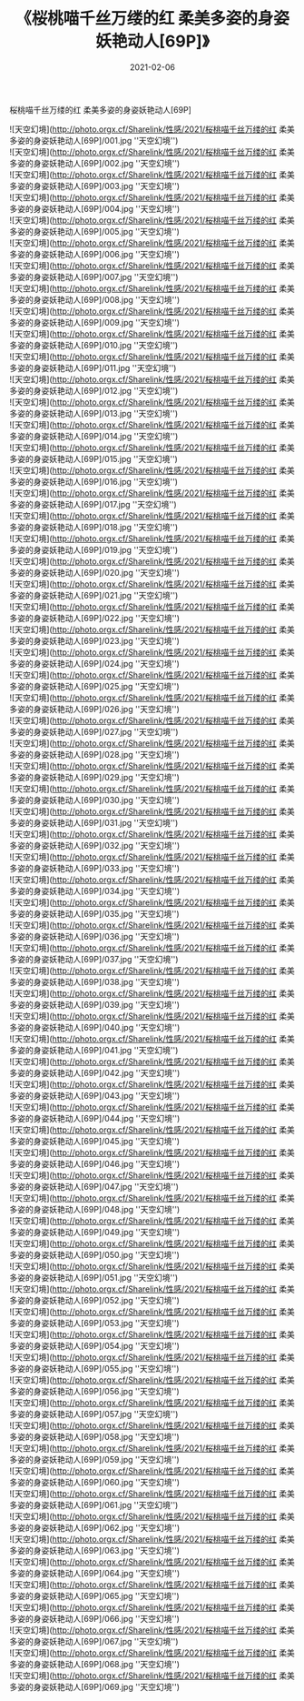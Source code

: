 ﻿---
layout: post
title:  《桜桃喵千丝万缕的红 柔美多姿的身姿妖艳动人[69P]》
date:   2021-02-06
img: http://photo.orgx.cf/Sharelink/性感/2021/桜桃喵千丝万缕的红 柔美多姿的身姿妖艳动人[69P]/000.jpg
categories: [美女, 性感, 泳衣]
---

桜桃喵千丝万缕的红 柔美多姿的身姿妖艳动人[69P]



![天空幻境](http://photo.orgx.cf/Sharelink/性感/2021/桜桃喵千丝万缕的红 柔美多姿的身姿妖艳动人[69P]/001.jpg ''天空幻境'') <br>
![天空幻境](http://photo.orgx.cf/Sharelink/性感/2021/桜桃喵千丝万缕的红 柔美多姿的身姿妖艳动人[69P]/002.jpg ''天空幻境'') <br>
![天空幻境](http://photo.orgx.cf/Sharelink/性感/2021/桜桃喵千丝万缕的红 柔美多姿的身姿妖艳动人[69P]/003.jpg ''天空幻境'') <br>
![天空幻境](http://photo.orgx.cf/Sharelink/性感/2021/桜桃喵千丝万缕的红 柔美多姿的身姿妖艳动人[69P]/004.jpg ''天空幻境'') <br>
![天空幻境](http://photo.orgx.cf/Sharelink/性感/2021/桜桃喵千丝万缕的红 柔美多姿的身姿妖艳动人[69P]/005.jpg ''天空幻境'') <br>
![天空幻境](http://photo.orgx.cf/Sharelink/性感/2021/桜桃喵千丝万缕的红 柔美多姿的身姿妖艳动人[69P]/006.jpg ''天空幻境'') <br>
![天空幻境](http://photo.orgx.cf/Sharelink/性感/2021/桜桃喵千丝万缕的红 柔美多姿的身姿妖艳动人[69P]/007.jpg ''天空幻境'') <br>
![天空幻境](http://photo.orgx.cf/Sharelink/性感/2021/桜桃喵千丝万缕的红 柔美多姿的身姿妖艳动人[69P]/008.jpg ''天空幻境'') <br>
![天空幻境](http://photo.orgx.cf/Sharelink/性感/2021/桜桃喵千丝万缕的红 柔美多姿的身姿妖艳动人[69P]/009.jpg ''天空幻境'') <br>
![天空幻境](http://photo.orgx.cf/Sharelink/性感/2021/桜桃喵千丝万缕的红 柔美多姿的身姿妖艳动人[69P]/010.jpg ''天空幻境'') <br>
![天空幻境](http://photo.orgx.cf/Sharelink/性感/2021/桜桃喵千丝万缕的红 柔美多姿的身姿妖艳动人[69P]/011.jpg ''天空幻境'') <br>
![天空幻境](http://photo.orgx.cf/Sharelink/性感/2021/桜桃喵千丝万缕的红 柔美多姿的身姿妖艳动人[69P]/012.jpg ''天空幻境'') <br>
![天空幻境](http://photo.orgx.cf/Sharelink/性感/2021/桜桃喵千丝万缕的红 柔美多姿的身姿妖艳动人[69P]/013.jpg ''天空幻境'') <br>
![天空幻境](http://photo.orgx.cf/Sharelink/性感/2021/桜桃喵千丝万缕的红 柔美多姿的身姿妖艳动人[69P]/014.jpg ''天空幻境'') <br>
![天空幻境](http://photo.orgx.cf/Sharelink/性感/2021/桜桃喵千丝万缕的红 柔美多姿的身姿妖艳动人[69P]/015.jpg ''天空幻境'') <br>
![天空幻境](http://photo.orgx.cf/Sharelink/性感/2021/桜桃喵千丝万缕的红 柔美多姿的身姿妖艳动人[69P]/016.jpg ''天空幻境'') <br>
![天空幻境](http://photo.orgx.cf/Sharelink/性感/2021/桜桃喵千丝万缕的红 柔美多姿的身姿妖艳动人[69P]/017.jpg ''天空幻境'') <br>
![天空幻境](http://photo.orgx.cf/Sharelink/性感/2021/桜桃喵千丝万缕的红 柔美多姿的身姿妖艳动人[69P]/018.jpg ''天空幻境'') <br>
![天空幻境](http://photo.orgx.cf/Sharelink/性感/2021/桜桃喵千丝万缕的红 柔美多姿的身姿妖艳动人[69P]/019.jpg ''天空幻境'') <br>
![天空幻境](http://photo.orgx.cf/Sharelink/性感/2021/桜桃喵千丝万缕的红 柔美多姿的身姿妖艳动人[69P]/020.jpg ''天空幻境'') <br>
![天空幻境](http://photo.orgx.cf/Sharelink/性感/2021/桜桃喵千丝万缕的红 柔美多姿的身姿妖艳动人[69P]/021.jpg ''天空幻境'') <br>
![天空幻境](http://photo.orgx.cf/Sharelink/性感/2021/桜桃喵千丝万缕的红 柔美多姿的身姿妖艳动人[69P]/022.jpg ''天空幻境'') <br>
![天空幻境](http://photo.orgx.cf/Sharelink/性感/2021/桜桃喵千丝万缕的红 柔美多姿的身姿妖艳动人[69P]/023.jpg ''天空幻境'') <br>
![天空幻境](http://photo.orgx.cf/Sharelink/性感/2021/桜桃喵千丝万缕的红 柔美多姿的身姿妖艳动人[69P]/024.jpg ''天空幻境'') <br>
![天空幻境](http://photo.orgx.cf/Sharelink/性感/2021/桜桃喵千丝万缕的红 柔美多姿的身姿妖艳动人[69P]/025.jpg ''天空幻境'') <br>
![天空幻境](http://photo.orgx.cf/Sharelink/性感/2021/桜桃喵千丝万缕的红 柔美多姿的身姿妖艳动人[69P]/026.jpg ''天空幻境'') <br>
![天空幻境](http://photo.orgx.cf/Sharelink/性感/2021/桜桃喵千丝万缕的红 柔美多姿的身姿妖艳动人[69P]/027.jpg ''天空幻境'') <br>
![天空幻境](http://photo.orgx.cf/Sharelink/性感/2021/桜桃喵千丝万缕的红 柔美多姿的身姿妖艳动人[69P]/028.jpg ''天空幻境'') <br>
![天空幻境](http://photo.orgx.cf/Sharelink/性感/2021/桜桃喵千丝万缕的红 柔美多姿的身姿妖艳动人[69P]/029.jpg ''天空幻境'') <br>
![天空幻境](http://photo.orgx.cf/Sharelink/性感/2021/桜桃喵千丝万缕的红 柔美多姿的身姿妖艳动人[69P]/030.jpg ''天空幻境'') <br>
![天空幻境](http://photo.orgx.cf/Sharelink/性感/2021/桜桃喵千丝万缕的红 柔美多姿的身姿妖艳动人[69P]/031.jpg ''天空幻境'') <br>
![天空幻境](http://photo.orgx.cf/Sharelink/性感/2021/桜桃喵千丝万缕的红 柔美多姿的身姿妖艳动人[69P]/032.jpg ''天空幻境'') <br>
![天空幻境](http://photo.orgx.cf/Sharelink/性感/2021/桜桃喵千丝万缕的红 柔美多姿的身姿妖艳动人[69P]/033.jpg ''天空幻境'') <br>
![天空幻境](http://photo.orgx.cf/Sharelink/性感/2021/桜桃喵千丝万缕的红 柔美多姿的身姿妖艳动人[69P]/034.jpg ''天空幻境'') <br>
![天空幻境](http://photo.orgx.cf/Sharelink/性感/2021/桜桃喵千丝万缕的红 柔美多姿的身姿妖艳动人[69P]/035.jpg ''天空幻境'') <br>
![天空幻境](http://photo.orgx.cf/Sharelink/性感/2021/桜桃喵千丝万缕的红 柔美多姿的身姿妖艳动人[69P]/036.jpg ''天空幻境'') <br>
![天空幻境](http://photo.orgx.cf/Sharelink/性感/2021/桜桃喵千丝万缕的红 柔美多姿的身姿妖艳动人[69P]/037.jpg ''天空幻境'') <br>
![天空幻境](http://photo.orgx.cf/Sharelink/性感/2021/桜桃喵千丝万缕的红 柔美多姿的身姿妖艳动人[69P]/038.jpg ''天空幻境'') <br>
![天空幻境](http://photo.orgx.cf/Sharelink/性感/2021/桜桃喵千丝万缕的红 柔美多姿的身姿妖艳动人[69P]/039.jpg ''天空幻境'') <br>
![天空幻境](http://photo.orgx.cf/Sharelink/性感/2021/桜桃喵千丝万缕的红 柔美多姿的身姿妖艳动人[69P]/040.jpg ''天空幻境'') <br>
![天空幻境](http://photo.orgx.cf/Sharelink/性感/2021/桜桃喵千丝万缕的红 柔美多姿的身姿妖艳动人[69P]/041.jpg ''天空幻境'') <br>
![天空幻境](http://photo.orgx.cf/Sharelink/性感/2021/桜桃喵千丝万缕的红 柔美多姿的身姿妖艳动人[69P]/042.jpg ''天空幻境'') <br>
![天空幻境](http://photo.orgx.cf/Sharelink/性感/2021/桜桃喵千丝万缕的红 柔美多姿的身姿妖艳动人[69P]/043.jpg ''天空幻境'') <br>
![天空幻境](http://photo.orgx.cf/Sharelink/性感/2021/桜桃喵千丝万缕的红 柔美多姿的身姿妖艳动人[69P]/044.jpg ''天空幻境'') <br>
![天空幻境](http://photo.orgx.cf/Sharelink/性感/2021/桜桃喵千丝万缕的红 柔美多姿的身姿妖艳动人[69P]/045.jpg ''天空幻境'') <br>
![天空幻境](http://photo.orgx.cf/Sharelink/性感/2021/桜桃喵千丝万缕的红 柔美多姿的身姿妖艳动人[69P]/046.jpg ''天空幻境'') <br>
![天空幻境](http://photo.orgx.cf/Sharelink/性感/2021/桜桃喵千丝万缕的红 柔美多姿的身姿妖艳动人[69P]/047.jpg ''天空幻境'') <br>
![天空幻境](http://photo.orgx.cf/Sharelink/性感/2021/桜桃喵千丝万缕的红 柔美多姿的身姿妖艳动人[69P]/048.jpg ''天空幻境'') <br>
![天空幻境](http://photo.orgx.cf/Sharelink/性感/2021/桜桃喵千丝万缕的红 柔美多姿的身姿妖艳动人[69P]/049.jpg ''天空幻境'') <br>
![天空幻境](http://photo.orgx.cf/Sharelink/性感/2021/桜桃喵千丝万缕的红 柔美多姿的身姿妖艳动人[69P]/050.jpg ''天空幻境'') <br>
![天空幻境](http://photo.orgx.cf/Sharelink/性感/2021/桜桃喵千丝万缕的红 柔美多姿的身姿妖艳动人[69P]/051.jpg ''天空幻境'') <br>
![天空幻境](http://photo.orgx.cf/Sharelink/性感/2021/桜桃喵千丝万缕的红 柔美多姿的身姿妖艳动人[69P]/052.jpg ''天空幻境'') <br>
![天空幻境](http://photo.orgx.cf/Sharelink/性感/2021/桜桃喵千丝万缕的红 柔美多姿的身姿妖艳动人[69P]/053.jpg ''天空幻境'') <br>
![天空幻境](http://photo.orgx.cf/Sharelink/性感/2021/桜桃喵千丝万缕的红 柔美多姿的身姿妖艳动人[69P]/054.jpg ''天空幻境'') <br>
![天空幻境](http://photo.orgx.cf/Sharelink/性感/2021/桜桃喵千丝万缕的红 柔美多姿的身姿妖艳动人[69P]/055.jpg ''天空幻境'') <br>
![天空幻境](http://photo.orgx.cf/Sharelink/性感/2021/桜桃喵千丝万缕的红 柔美多姿的身姿妖艳动人[69P]/056.jpg ''天空幻境'') <br>
![天空幻境](http://photo.orgx.cf/Sharelink/性感/2021/桜桃喵千丝万缕的红 柔美多姿的身姿妖艳动人[69P]/057.jpg ''天空幻境'') <br>
![天空幻境](http://photo.orgx.cf/Sharelink/性感/2021/桜桃喵千丝万缕的红 柔美多姿的身姿妖艳动人[69P]/058.jpg ''天空幻境'') <br>
![天空幻境](http://photo.orgx.cf/Sharelink/性感/2021/桜桃喵千丝万缕的红 柔美多姿的身姿妖艳动人[69P]/059.jpg ''天空幻境'') <br>
![天空幻境](http://photo.orgx.cf/Sharelink/性感/2021/桜桃喵千丝万缕的红 柔美多姿的身姿妖艳动人[69P]/060.jpg ''天空幻境'') <br>
![天空幻境](http://photo.orgx.cf/Sharelink/性感/2021/桜桃喵千丝万缕的红 柔美多姿的身姿妖艳动人[69P]/061.jpg ''天空幻境'') <br>
![天空幻境](http://photo.orgx.cf/Sharelink/性感/2021/桜桃喵千丝万缕的红 柔美多姿的身姿妖艳动人[69P]/062.jpg ''天空幻境'') <br>
![天空幻境](http://photo.orgx.cf/Sharelink/性感/2021/桜桃喵千丝万缕的红 柔美多姿的身姿妖艳动人[69P]/063.jpg ''天空幻境'') <br>
![天空幻境](http://photo.orgx.cf/Sharelink/性感/2021/桜桃喵千丝万缕的红 柔美多姿的身姿妖艳动人[69P]/064.jpg ''天空幻境'') <br>
![天空幻境](http://photo.orgx.cf/Sharelink/性感/2021/桜桃喵千丝万缕的红 柔美多姿的身姿妖艳动人[69P]/065.jpg ''天空幻境'') <br>
![天空幻境](http://photo.orgx.cf/Sharelink/性感/2021/桜桃喵千丝万缕的红 柔美多姿的身姿妖艳动人[69P]/066.jpg ''天空幻境'') <br>
![天空幻境](http://photo.orgx.cf/Sharelink/性感/2021/桜桃喵千丝万缕的红 柔美多姿的身姿妖艳动人[69P]/067.jpg ''天空幻境'') <br>
![天空幻境](http://photo.orgx.cf/Sharelink/性感/2021/桜桃喵千丝万缕的红 柔美多姿的身姿妖艳动人[69P]/068.jpg ''天空幻境'') <br>
![天空幻境](http://photo.orgx.cf/Sharelink/性感/2021/桜桃喵千丝万缕的红 柔美多姿的身姿妖艳动人[69P]/069.jpg ''天空幻境'') <br>